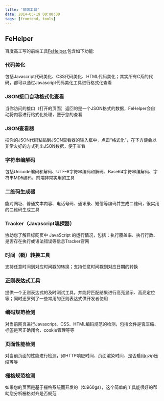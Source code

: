 ```yaml
---
title: '前端工具'
date: 2014-05-19 00:00:00
tags: [frontend, tools]
---
```


## FeHelper
百度高工写的前端工具[FeHelper](https://github.com/zxlie/FeHelper.git),包含如下功能:

### 代码美化
包括Javascript代码美化、CSS代码美化、HTML代码美化；其实所有C系的代码，都可以通过Javascript代码美化工具进行格式化查看

### JSON接口自动格式化查看
当你访问的接口（打开的页面）返回的是一个JSON格式的数据，FeHelper会自动将内容进行格式化处理，便于您的查看

### JSON查看器
把你的JSON代码粘贴到JSON查看器的输入框中，点击“格式化”，在下方便会以非常友好的方式列出JSON数据，便于查看

### 字符串编解码
包括Unicode编码和解码、UTF-8字符串编码和解码、Base64字符串编解码、字符串MD5编码，前端非常实用的工具

### 二维码生成器
能对网址、普通文本内容、电话号码、通讯录、短信等编码并生成二维码，很实用的二维码生成工具

### Tracker（Javascript嗅探器）
协助您了解目标网页中 JavaScript 的运行情况，包括：执行覆盖率、执行行数、是否存在执行或语法错误等信息Tracker官网

### 时间（戳）转换工具
支持任意时间到对应时间戳的转换；支持任意时间戳到对应日期的转换

### 正则表达式工具
提供一个正则表达式的及时测试工具，并能将匹配结果进行高亮显示、高亮定位等；同时还罗列了一些常用的正则表达式供开发者使用

### 编码规范检测
对当前网页进行Javascript、CSS、HTML编码规范的检测，包括文件是否压缩、标签是否正确闭合、cookie管理等等

### 页面性能检测
对当前页面的性能进行检测，如HTTP响应时间、页面渲染时间、是否启用gzip压缩等等

### 栅格规范检测
如果您的页面是基于栅格系统而开发的（如960gs），这个简单的工具能很好的帮助您分析栅格对齐是否规范
